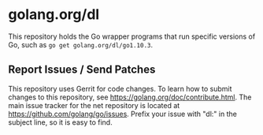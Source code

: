 # golang.org/dl

This repository holds the Go wrapper programs that run specific versions of Go, such
as `go get golang.org/dl/go1.10.3`.

## Report Issues / Send Patches

This repository uses Gerrit for code changes. To learn how to submit
changes to this repository, see https://golang.org/doc/contribute.html.
The main issue tracker for the net repository is located at
https://github.com/golang/go/issues. Prefix your issue with "dl:" in the
subject line, so it is easy to find.
